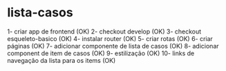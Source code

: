 # lista-casos

1- criar app de frontend (OK)
2- checkout develop (OK)
3- checkout esqueleto-basico (OK)
4- instalar router (OK)
5- criar rotas (OK)
6- criar páginas (OK)
7- adicionar componente de lista de casos (OK)
8- adicionar component de item de casos (OK)
9- estilização (OK)
10- links de navegação da lista para os items (OK)
